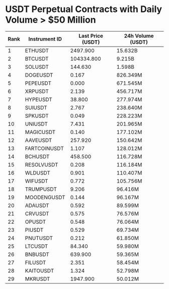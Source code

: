 # USDT Perpetual Contracts with Daily Volume > $50 Million

| Rank | Instrument ID | Last Price (USDT) | 24h Volume (USDT) |
|------|---------------|-------------------|-------------------|
| 1 | ETHUSDT | 2497.900 | 15.632B |
| 2 | BTCUSDT | 104334.800 | 9.215B |
| 3 | SOLUSDT | 144.630 | 1.598B |
| 4 | DOGEUSDT | 0.167 | 826.349M |
| 5 | PEPEUSDT | 0.000 | 671.545M |
| 6 | XRPUSDT | 2.139 | 456.717M |
| 7 | HYPEUSDT | 38.800 | 277.974M |
| 8 | SUIUSDT | 2.767 | 238.640M |
| 9 | SPKUSDT | 0.049 | 228.223M |
| 10 | UNIUSDT | 7.431 | 201.965M |
| 11 | MAGICUSDT | 0.140 | 177.102M |
| 12 | AAVEUSDT | 257.920 | 150.642M |
| 13 | FARTCOINUSDT | 1.107 | 128.012M |
| 14 | BCHUSDT | 458.500 | 116.728M |
| 15 | RESOLVUSDT | 0.208 | 116.184M |
| 16 | WLDUSDT | 0.901 | 110.407M |
| 17 | WIFUSDT | 0.772 | 105.756M |
| 18 | TRUMPUSDT | 9.206 | 96.416M |
| 19 | MOODENGUSDT | 0.144 | 96.167M |
| 20 | ADAUSDT | 0.592 | 89.599M |
| 21 | CRVUSDT | 0.575 | 76.576M |
| 22 | OPUSDT | 0.548 | 76.064M |
| 23 | PIUSDT | 0.529 | 69.734M |
| 24 | PNUTUSDT | 0.212 | 61.850M |
| 25 | LTCUSDT | 84.340 | 59.980M |
| 26 | BNBUSDT | 639.900 | 59.365M |
| 27 | FILUSDT | 2.351 | 58.454M |
| 28 | KAITOUSDT | 1.324 | 52.798M |
| 29 | MKRUSDT | 1947.900 | 50.012M |
